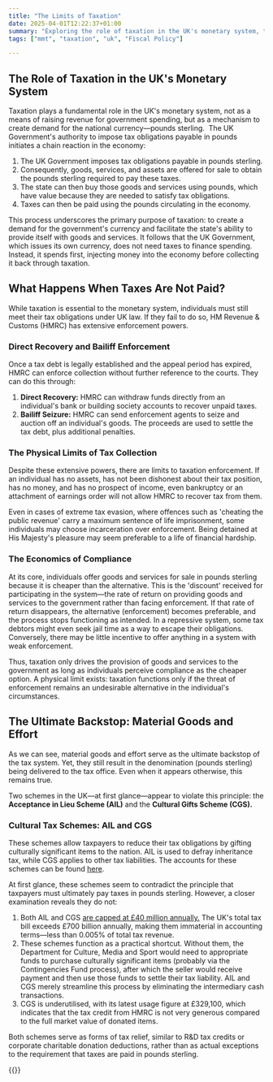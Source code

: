 ```yaml
---
title: "The Limits of Taxation"
date: 2025-04-01T12:22:37+01:00
summary: "Exploring the role of taxation in the UK's monetary system, this article examines HMRC's enforcement powers, and the physical limits of tax collection"
tags: ["mmt", "taxation", "uk", "Fiscal Policy"]

---
```

## The Role of Taxation in the UK's Monetary System

Taxation plays a fundamental role in the UK's monetary system, not as
a means of raising revenue for government spending, but as a mechanism
to create demand for the national currency—pounds sterling.  The UK
Government's authority to impose tax obligations payable in pounds
initiates a chain reaction in the economy:

1. The UK Government imposes tax obligations payable in pounds sterling.
2. Consequently, goods, services, and assets are offered for sale to obtain the pounds sterling required to pay these taxes.
3. The state can then buy those goods and services using pounds, which have value because they are needed to satisfy tax obligations.
4. Taxes can then be paid using the pounds circulating in the economy.

This process underscores the primary purpose of taxation: to create
a demand for the government's currency and facilitate the state's
ability to provide itself with goods and services. It follows that the
UK Government, which issues its own currency, does not need taxes to
finance spending. Instead, it spends first, injecting money into the
economy before collecting it back through taxation.

## What Happens When Taxes Are Not Paid?

While taxation is essential to the monetary system, individuals must
still meet their tax obligations under UK law. If they fail to do so,
HM Revenue & Customs (HMRC) has extensive enforcement powers.

### Direct Recovery and Bailiff Enforcement

Once a tax debt is legally established and the appeal period has expired,
HMRC can enforce collection without further reference to the courts. They
can do this through:

1. **Direct Recovery:** HMRC can withdraw funds directly from an individual's bank or building society accounts to recover unpaid taxes.
2. **Bailiff Seizure:** HMRC can send enforcement agents to seize and auction off an individual's goods. The proceeds are used to settle the tax debt, plus additional penalties.

### The Physical Limits of Tax Collection

Despite these extensive powers, there are limits to taxation
enforcement. If an individual has no assets, has not been dishonest
about their tax position, has no money, and has no prospect of income,
even bankruptcy or an attachment of earnings order will not allow HMRC
to recover tax from them.

Even in cases of extreme tax evasion, where offences such as 'cheating
the public revenue' carry a maximum sentence of life imprisonment, some
individuals may choose incarceration over enforcement. Being detained
at His Majesty's pleasure may seem preferable to a life of financial
hardship.

### The Economics of Compliance

At its core, individuals offer goods and services for sale in pounds
sterling because it is cheaper than the alternative. This is the
'discount' received for participating in the system—the rate of
return on providing goods and services to the government rather than
facing enforcement. If that rate of return disappears, the alternative
(enforcement) becomes preferable, and the process stops functioning
as intended. In a repressive system, some tax debtors might even seek
jail time as a way to escape their obligations. Conversely, there may
be little incentive to offer anything in a system with weak enforcement.

Thus, taxation only drives the provision of goods and services to the
government as long as individuals perceive compliance as the cheaper
option. A physical limit exists: taxation functions only if the threat
of enforcement remains an undesirable alternative in the individual's
circumstances.

## The Ultimate Backstop: Material Goods and Effort

As we can see, material goods and effort serve as the ultimate backstop
of the tax system. Yet, they still result in the denomination (pounds
sterling) being delivered to the tax office. Even when it appears
otherwise, this remains true.

Two schemes in the UK—at first glance—appear to violate this
principle: the **Acceptance in Lieu Scheme (AIL)** and the **Cultural
Gifts Scheme (CGS).**

### Cultural Tax Schemes: AIL and CGS

These schemes allow taxpayers to reduce their tax obligations
by gifting culturally significant items to the nation. AIL
is used to defray inheritance tax, while CGS applies to other
tax liabilities. The accounts for these schemes can be found
[here](https://www.artscouncil.org.uk/media/23192/download?attachment).

At first glance, these schemes seem to contradict the principle that
taxpayers must ultimately pay taxes in pounds sterling. However, a closer
examination reveals they do not:

1. Both AIL and CGS [are capped at £40 million annually.](https://assets.publishing.service.gov.uk/government/uploads/system/uploads/attachment_data/file/540689/Cultural_Gifts_Scheme_DCMS_guidance.pdf) The UK's total tax bill exceeds £700 billion annually, making them immaterial in accounting terms—less than 0.005% of total tax revenue.
2. These schemes function as a practical shortcut. Without them, the Department for Culture, Media and Sport would need to appropriate funds to purchase culturally significant items (probably via the Contingencies Fund process), after which the seller would receive payment and then use those funds to settle their tax liability. AIL and CGS merely streamline this process by eliminating the intermediary cash transactions.
3. CGS is underutilised, with its latest usage figure at £329,100, which indicates that the tax credit from HMRC is not very generous compared to the full market value of donated items. 

Both schemes serve as forms of tax relief, similar to R&D tax credits
or corporate charitable donation deductions, rather than as actual
exceptions to the requirement that taxes are paid in pounds sterling.

{{<joindiscord>}}
